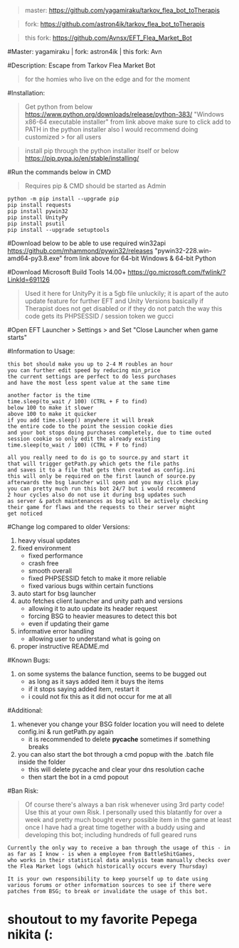 > master: https://github.com/yagamiraku/tarkov_flea_bot_toTherapis

> fork: https://github.com/astron4ik/tarkov_flea_bot_toTherapis

> this fork: https://github.com/Avnsx/EFT_Flea_Market_Bot

#Master: yagamiraku | fork: astron4ik | this fork: Avn

#Description: 
Escape from Tarkov Flea Market Bot
 > for the homies who live on the edge and for the moment

#Installation:
> Get python from below
https://www.python.org/downloads/release/python-383/
	"Windows x86-64 executable installer" from link above
		make sure to click add to PATH in the python installer
			also I would recommend doing customized > for all users

> install pip through the python installer itself or below
https://pip.pypa.io/en/stable/installing/

#Run the commands below in CMD
> Requires pip & CMD should be started as Admin

	python -m pip install --upgrade pip
	pip install requests
	pip install pywin32
	pip install UnityPy
	pip install psutil
	pip install --upgrade setuptools

#Download below to be able to use required win32api	
https://github.com/mhammond/pywin32/releases
"pywin32-228.win-amd64-py3.8.exe" from link
	above for 64-bit Windows & 64-bit Python

#Download Microsoft Build Tools 14.00+
https://go.microsoft.com/fwlink/?LinkId=691126
> Used it here for UnityPy
	it is a 5gb file unluckily; it is apart of the
	 auto update feature for further EFT and Unity Versions
		basically if Therapist does not get disabled or if they do not
			patch the way this code gets its PHPSESSID / session token we gucci

#Open EFT Launcher > Settings > and Set "Close Launcher when game starts"

#Information to Usage:

	this bot should make you up to 2-4 M roubles an hour
	you can further edit speed by reducing min_price
	the current settings are perfect to do less purchases
	and have the most less spent value at the same time

	another factor is the time
	time.sleep(to_wait / 100) (CTRL + F to find)
	below 100 to make it slower
	above 100 to make it quicker
	if you add time.sleep() anywhere it will break
	the entire code to the point the session cookie dies
	and your bot stops doing purchases completely, due to time outed
	session cookie so only edit the already existing
	time.sleep(to_wait / 100) (CTRL + F to find)

	all you really need to do is go to source.py and start it
	that will trigger getPath.py which gets the file paths
	and saves it to a file that gets then created as config.ini
	this will only be required on the first launch of source.py
	afterwards the bsg launcher will open and you may click play
	you can pretty much run this bot 24/7 but i would recommend
	2 hour cycles also do not use it during bsg updates such
	as server & patch maintenances as bsg will be actively checking
	their game for flaws and the requests to their server might
	get noticed

#Change log compared to older Versions:
1. heavy visual updates
2. fixed environment
	* fixed performance
	* crash free
	* smooth overall
	* fixed PHPSESSID fetch to make it more reliable
	* fixed various bugs within certain functions
4. auto start for bsg launcher
5. auto fetches client launcher and unity path and versions
	* allowing it to auto update its header request
	* forcing BSG to heavier measures to detect this bot
	* even if updating their game
6. informative error handling
	* allowing user to understand what is going on
7. proper instructive README.md

#Known Bugs:
1. on some systems the balance function, seems to be bugged out
	* as long as it says added item it buys the items
	* if it stops saying added item, restart it
	* i could not fix this as it did not occur for me at all

#Additional:
1. whenever you change your BSG folder location you will need to delete config.ini & run getPath.py again
	* it is recommended to delete __pycache__ sometimes if something breaks
2. you can also start the bot through a cmd popup with the .batch file inside the folder
	* this will delete pycache and clear your dns resolution cache
	* then start the bot in a cmd popout

#Ban Risk:
> Of course there's always a ban risk whenever using 3rd party code! Use this at your own Risk.
	I personally used this blatantly for over a week and pretty much bought every possible item in the game at least once
	I have had a great time together with a buddy using and developing this bot; including hundreds of full geared runs

	Currently the only way to receive a ban through the usage of this - in as far as I know - is when a employee from BattleShitGames,
	who works in their statistical data analysis team manually checks over the Flea Market logs (which historically occurs every Thursday)

	It is your own responsibility to keep yourself up to date using various forums or other information sources to see if there were
	patches from BSG; to break or invalidate the usage of this bot.

# shoutout to my favorite Pepega nikita (:
